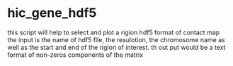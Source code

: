 # hic_gene_hdf5

this script will help to select and plot a rigion hdf5 format of contact map
the input is the name of hdf5 file, the resulotion, the chromosome name as well as the start and end of the rigion of interest.
th out put would be a text format of non-zeros components of the matrix
